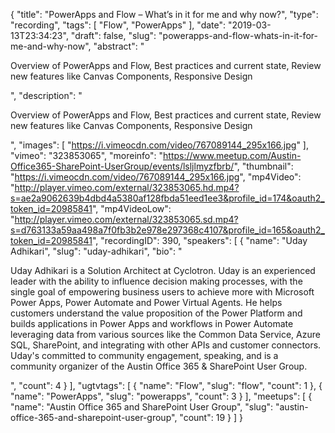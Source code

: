 {
  "title": "PowerApps and Flow – What’s in it for me and why now?",
  "type": "recording",
  "tags": [
    "Flow",
    "PowerApps"
  ],
  "date": "2019-03-13T23:34:23",
  "draft": false,
  "slug": "powerapps-and-flow-whats-in-it-for-me-and-why-now",
  "abstract": "<p>Overview of PowerApps and Flow, Best practices and current state, Review new features like Canvas Components, Responsive Design</p>",
  "description": "<p>Overview of PowerApps and Flow, Best practices and current state, Review new features like Canvas Components, Responsive Design</p>",
  "images": [
    "https://i.vimeocdn.com/video/767089144_295x166.jpg"
  ],
  "vimeo": "323853065",
  "moreinfo": "https://www.meetup.com/Austin-Office365-SharePoint-UserGroup/events/lsljlmyzfbrb/",
  "thumbnail": "https://i.vimeocdn.com/video/767089144_295x166.jpg",
  "mp4Video": "http://player.vimeo.com/external/323853065.hd.mp4?s=ae2a9062639b4dbd4a5380af128fbda51eed1ee3&profile_id=174&oauth2_token_id=20985841",
  "mp4VideoLow": "http://player.vimeo.com/external/323853065.sd.mp4?s=d763133a59aa498a7f0fb3b2e978e297368c4107&profile_id=165&oauth2_token_id=20985841",
  "recordingID": 390,
  "speakers": [
    {
      "name": "Uday Adhikari",
      "slug": "uday-adhikari",
      "bio": "<p>Uday Adhikari is a Solution Architect at Cyclotron. Uday is an experienced leader with the ability to influence decision making processes, with the single goal of empowering business users to achieve more with Microsoft Power Apps, Power Automate and Power Virtual Agents. He helps customers understand the value proposition of the Power Platform and builds applications in Power Apps and workflows in Power Automate leveraging data from various sources like the Common Data Service, Azure SQL, SharePoint, and integrating with other APIs and customer connectors. Uday's committed to community engagement, speaking, and is a community organizer of the Austin Office 365 & SharePoint User Group.</p>",
      "count": 4
    }
  ],
  "ugtvtags": [
    {
      "name": "Flow",
      "slug": "flow",
      "count": 1
    },
    {
      "name": "PowerApps",
      "slug": "powerapps",
      "count": 3
    }
  ],
  "meetups": [
    {
      "name": "Austin Office 365 and SharePoint User Group",
      "slug": "austin-office-365-and-sharepoint-user-group",
      "count": 19
    }
  ]
}